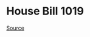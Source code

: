 # House Bill 1019

[Source](http://lawfilesext.leg.wa.gov/biennium/2023-24/Pdf/Bills/House%20Bills/1019.pdf)